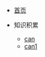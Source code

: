 <!-- docs/_sidebar.md -->

* [首页](README)

* 知识积累
    * [can](record/can/)
    * [can1](record/can/)

